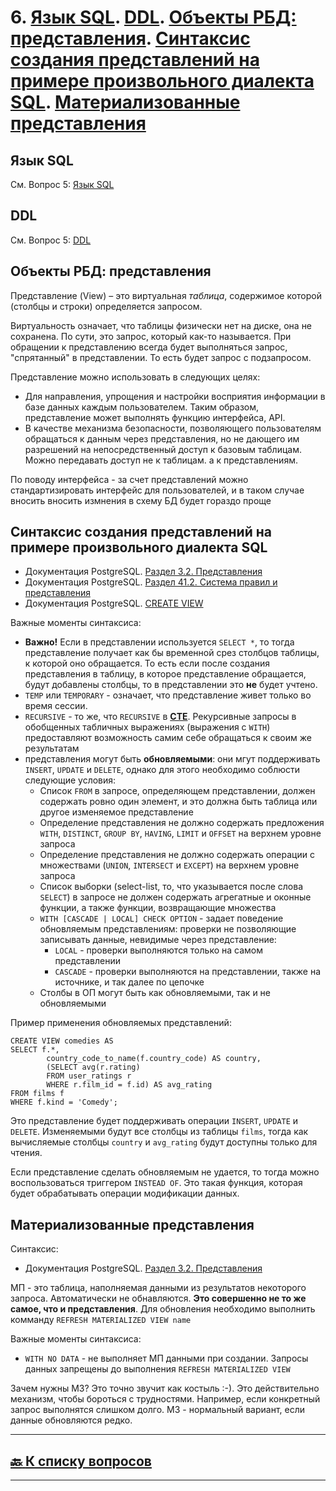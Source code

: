 # 6. [Язык SQL](#язык-sql). [DDL](#ddl). [Объекты РБД: представления](#объекты-рбд-представления). [Синтаксис создания представлений на примере произвольного диалекта SQL](#синтаксис-создания-представлений-на-примере-произвольного-диалекта-sql). [Материализованные представления](#материализованные-представления)

## Язык SQL

См. Вопрос 5: [Язык SQL](05.md#язык-sql)

## DDL

См. Вопрос 5: [DDL](05.md#ddl)

## Объекты РБД: представления

Представление (View) – это виртуальная *таблица*, содержимое которой (столбцы и строки) определяется запросом.

Виртуальность означает, что таблицы физически нет на диске, она не сохранена. По сути, это запрос, который как-то называется. При обращении к представлению всегда будет выполняться запрос, "спрятанный" в представлении. То есть будет запрос с подзапросом.

Представление можно использовать в следующих целях:

- Для направления, упрощения и настройки восприятия информации в базе данных каждым пользователем. Таким образом, представление может выполнять функцию интерфейса, API.
- В качестве механизма безопасности, позволяющего пользователям обращаться к данным через представления, но не дающего им разрешений на непосредственный доступ к базовым таблицам. Можно передавать доступ не к таблицам. а к представлениям.

По поводу интерфейса - за счет представлений можно стандартизировать интерфейс для пользователей, и в таком случае вносить вносить измнения в схему БД будет гораздо проще

## Синтаксис создания представлений на примере произвольного диалекта SQL

- Документация PostgreSQL. [Раздел 3.2. Представления](https://postgrespro.ru/docs/postgresql/14/tutorial-views)
- Документация PostgreSQL. [Раздел 41.2. Система правил и представления](https://postgrespro.ru/docs/postgresql/14/rules-views)
- Документация PostgreSQL. [CREATE VIEW](https://postgrespro.ru/docs/postgresql/14/sql-createview)

Важные моменты синтаксиса:

- **Важно!** Если в представлении используется `SELECT *`, то тогда представление получает как бы временной срез столбцов таблицы, к которой оно обращается. То есть если после создания представления в таблицу, в которое представление обращается, будут добавлены столбцы, то в представлении это **не** будет учтено.
- `TEMP` или `TEMPORARY` - означает, что представление живет только во время сессии.
- `RECURSIVE` - то же, что `RECURSIVE` в [**CTE**](https://postgrespro.ru/docs/postgresql/14/queries-with#QUERIES-WITH-RECURSIVE). Рекурсивные запросы в обобщенных табличных выражениях (выражения с `WITH`) предоставляют возможность самим себе обращаться к своим же результатам
- представления могут быть **обновляемыми**: они мгут поддерживать `INSERT`, `UPDATE` и `DELETE`, однако для этого необходимо соблюсти следующие условия:
  - Список `FROM` в запросе, определяющем представлении, должен содержать ровно один элемент, и это должна быть таблица или другое изменяемое представление
  - Определение представления не должно содержать предложения `WITH`, `DISTINCT`, `GROUP BY`, `HAVING`, `LIMIT` и `OFFSET` на верхнем уровне запроса
  - Определение представления не должно содержать операции с множествами (`UNION`, `INTERSECT` и `EXCEPT`) на верхнем уровне запроса
  - Список выборки (select-list, то, что указывается после слова `SELECT`) в запросе не должен содержать агрегатные и оконные функции, а также функции, возвращающие множества
  - `WITH [CASCADE | LOCAL] CHECK OPTION` - задает поведение обновляемым представлениям: проверки не позволяющие записывать данные, невидимые через представление:
    - `LOCAL` - проверки выполняются только на самом представлении
    - `CASCADE` - проверки выполняются на представлении, также на источнике, и так далее по цепочке
  - Столбы в ОП могут быть как обновляемыми, так и не обновляемыми

Пример применения обновляемых представлений:

```postgresql
CREATE VIEW comedies AS
SELECT f.*,
        country_code_to_name(f.country_code) AS country,
        (SELECT avg(r.rating)
        FROM user_ratings r
        WHERE r.film_id = f.id) AS avg_rating
FROM films f
WHERE f.kind = 'Comedy';
```

Это представление будет поддерживать операции `INSERT`, `UPDATE` и `DELETE`. Изменяемыми будут все столбцы из таблицы `films`, тогда как вычисляемые столбцы `country` и `avg_rating` будут доступны только для чтения.

Если представление сделать обновляемым не удается, то тогда можно воспользоваться триггером `INSTEAD OF`. Это такая функция, которая будет обрабатывать операции модификации данных.

## Материализованные представления

Синтаксис:

- Документация PostgreSQL. [Раздел 3.2. Представления](https://postgrespro.ru/docs/postgresql/14/tutorial-views)

МП - это таблица, наполняемая данными из результатов некоторого запроса. Автоматически не обнавляются. **Это совершенно не то же самое, что и представления**. Для обновления необходимо выполнить комманду `REFRESH MATERIALIZED VIEW name`

Важные моменты синтаксиса:

- `WITH NO DATA` - не выполняет МП данными при создании. Запросы данных запрещены до выполнения  `REFRESH MATERIALIZED VIEW`

Зачем нужны МЗ? Это точно звучит как костыль :-). Это действительно механизм, чтобы бороться с трудностями. Например, если конкретный запрос выполнятся слишком долго. МЗ - нормальный вариант, если данные обновляются редко.

---

## [:back: **К списку вопросов**](../README.md)

---
